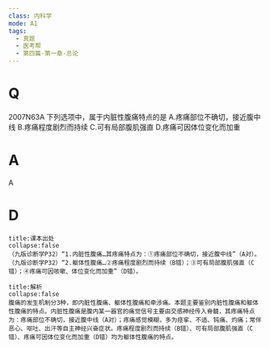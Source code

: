 ```yaml
---
class: 内科学
mode: A1
tags:
  - 真题
  - 医考帮
  - 第四篇-第一章-总论
---
```


# Q
2007N63A 下列选项中，属于内脏性腹痛特点的是
A.疼痛部位不确切，接近腹中线
B.疼痛程度剧烈而持续
C.可有局部腹肌强直
D.疼痛可因体位变化而加重

# A
A
# D
```ad-note
title:课本出处
collapse:false
（九版诊断学P32）“1.内脏性腹痛…其疼痛特点为：①疼痛部位不确切，接近腹中线”（A对）。（九版诊断学P32）“2.躯体性腹痛…②疼痛程度剧烈而持续（B错）；③可有局部腹肌强直（C错）；④疼痛可因咳嗽、体位变化而加重”（D错）。
```

```ad-summary
title:解析
collapse:false
腹痛的发生机制分3种，即内脏性腹痛、躯体性腹痛和牵涉痛。本题主要鉴别内脏性腹痛和躯体性腹痛的特点。内脏性腹痛是腹内某一器官的痛觉信号主要由交感神经传入脊髓，其疼痛特点为：疼痛部位不确切，接近腹中线（A对）；疼痛感觉模糊，多为痉挛、不适、钝痛、灼痛；常伴恶心、呕吐、出汗等自主神经兴奋症状。疼痛程度剧烈而持续（B错）、可有局部腹肌强直（C错）、疼痛可因体位变化而加重（D错）均为躯体性腹痛的特点。
```

